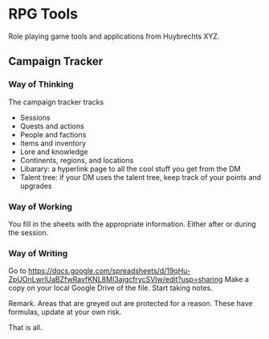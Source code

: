 # RPG Tools
Role playing game tools and applications from Huybrechts XYZ.

## Campaign Tracker
### Way of Thinking
The campaign tracker tracks
- Sessions
- Quests and actions
- People and factions
- Items and inventory
- Lore and knowledge
- Continents, regions, and locations
- Libarary: a hyperlink page to all the cool stuff you get from the DM
- Talent tree: if your DM uses the talent tree, keep track of your points and upgrades

### Way of Working
You fill in the sheets with the appropriate information.
Either after or during the session.

### Way of Writing
Go to https://docs.google.com/spreadsheets/d/19qHu-ZpUOnLwrlUaBZfwRavfKNL8MI3ajgcfrycSVIw/edit?usp=sharing
Make a copy on your local Google Drive of the file. 
Start taking notes.

Remark.
Areas that are greyed out are protected for a reason.
These have formulas, update at your own risk.

That is all.
